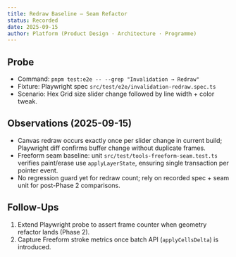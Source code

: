 ```yaml
---
title: Redraw Baseline — Seam Refactor
status: Recorded
date: 2025-09-15
author: Platform (Product Design · Architecture · Programme)
---
```


## Probe

- Command: `pnpm test:e2e -- --grep "Invalidation → Redraw"`
- Fixture: Playwright spec `src/test/e2e/invalidation-redraw.spec.ts`
- Scenario: Hex Grid size slider change followed by line width + color tweak.

## Observations (2025-09-15)

- Canvas redraw occurs exactly once per slider change in current build; Playwright diff confirms buffer change without duplicate frames.
- Freeform seam baseline: unit `src/test/tools-freeform-seam.test.ts` verifies paint/erase use `applyLayerState`, ensuring single transaction per pointer event.
- No regression guard yet for redraw count; rely on recorded spec + seam unit for post-Phase 2 comparisons.

## Follow-Ups

1. Extend Playwright probe to assert frame counter when geometry refactor lands (Phase 2).
2. Capture Freeform stroke metrics once batch API (`applyCellsDelta`) is introduced.
